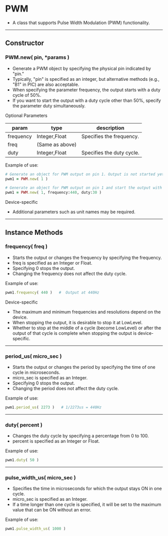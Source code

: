 # PWM

- A class that supports Pulse Width Modulation (PWM) functionality.

---

## Constructor


### PWM.new( pin, *params )

- Generate a PWM object by specifying the physical pin indicated by "pin."
- Typically, "pin" is specified as an integer, but alternative methods (e.g., "B1" in PIC) are also acceptable.
- When specifying the parameter frequency, the output starts with a duty cycle of 50%.
- If you want to start the output with a duty cycle other than 50%, specify the parameter duty simultaneously.

Optional Parameters

| param | type | description |
| --- | --- | --- |
| frequency | Integer,Float | Specifies the frequency. |
| freq | (Same as above) |  |
| duty | Integer,Float | Specifies the duty cycle. |

Example of use:

```ruby
# Generate an object for PWM output on pin 1. Output is not started yet.
pwm1 = PWM.new( 1 )

# Generate an object for PWM output on pin 1 and start the output with a frequency of 440Hz and a duty cycle of 30%.
pwm1 = PWM.new( 1, frequency:440, duty:30 )
```

Device-specific

- Additional parameters such as unit names may be required.

---

## Instance Methods


### frequency( freq )

- Starts the output or changes the frequency by specifying the frequency.
- freq is specified as an Integer or Float.
- Specifying 0 stops the output.
- Changing the frequency does not affect the duty cycle.

Example of use:

```ruby
pwm1.frequency( 440 )   #  Output at 440Hz
```

Device-specific

- The maximum and minimum frequencies and resolutions depend on the device.
- When stopping the output, it is desirable to stop it at LowLevel.
- Whether to stop at the middle of a cycle (become LowLevel) or after the output of that cycle is complete when stopping the output is device-specific.

---

### period_us( micro_sec )

- Starts the output or changes the period by specifying the time of one cycle in microseconds.
- micro_sec is specified as an Integer.
- Specifying 0 stops the output.
- Changing the period does not affect the duty cycle.

Example of use:

```ruby
pwm1.period_us( 2273 )   # 1/2273us = 440Hz
```

---

### duty( percent )

- Changes the duty cycle by specifying a percentage from 0 to 100.
- percent is specified as an Integer or Float.

Example of use:

```ruby
pwm1.duty( 50 )
```

---

### pulse_width_us( micro_sec )

- Specifies the time in microseconds for which the output stays ON in one cycle.
- micro_sec is specified as an Integer.
- If a time longer than one cycle is specified, it will be set to the maximum value that can be ON without an error.

Example of use:

```ruby
pwm1.pulse_width_us( 1000 )
```
